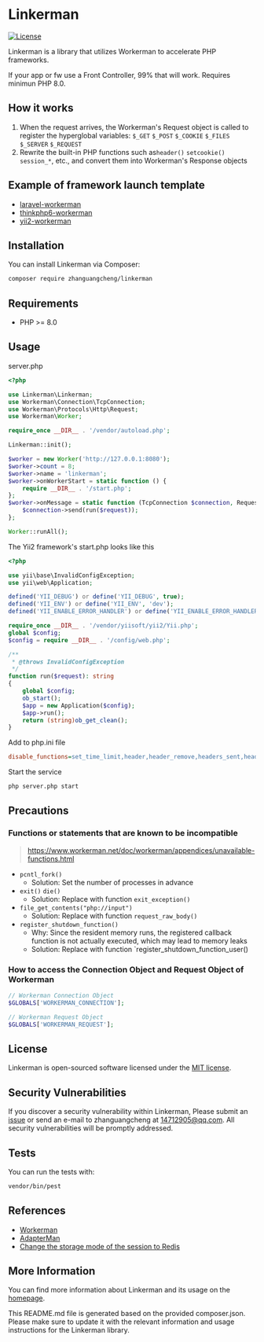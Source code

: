# Linkerman

[![License](https://img.shields.io/badge/license-MIT-brightgreen.svg)](https://github.com/zhanguangcheng/linkerman/blob/master/LICENSE)

Linkerman is a library that utilizes Workerman to accelerate PHP frameworks.

If your app or fw use a Front Controller, 99% that will work. Requires minimun PHP 8.0.


## How it works

1. When the request arrives, the Workerman's Request object is called to register the hyperglobal variables: `$_GET` `$_POST` `$_COOKIE` `$_FILES` `$_SERVER` `$_REQUEST`
2. Rewrite the built-in PHP functions such as`header()` `setcookie()` `session_*`, etc., and convert them into Workerman's Response objects


## Example of framework launch template
* [laravel-workerman](https://github.com/zhanguangcheng/laravel-workerman)
* [thinkphp6-workerman](https://github.com/zhanguangcheng/thinkphp6-workerman)
* [yii2-workerman](https://github.com/zhanguangcheng/yii2-workerman)


## Installation

You can install Linkerman via Composer:

```bash
composer require zhanguangcheng/linkerman
```

## Requirements

- PHP >= 8.0

## Usage

server.php
```php
<?php

use Linkerman\Linkerman;
use Workerman\Connection\TcpConnection;
use Workerman\Protocols\Http\Request;
use Workerman\Worker;

require_once __DIR__ . '/vendor/autoload.php';

Linkerman::init();

$worker = new Worker('http://127.0.0.1:8080');
$worker->count = 8;
$worker->name = 'linkerman';
$worker->onWorkerStart = static function () {
    require __DIR__ . '/start.php';
};
$worker->onMessage = static function (TcpConnection $connection, Request $request) {
    $connection->send(run($request));
};

Worker::runAll();
```

The Yii2 framework's start.php looks like this
```php
<?php

use yii\base\InvalidConfigException;
use yii\web\Application;

defined('YII_DEBUG') or define('YII_DEBUG', true);
defined('YII_ENV') or define('YII_ENV', 'dev');
defined('YII_ENABLE_ERROR_HANDLER') or define('YII_ENABLE_ERROR_HANDLER', false);

require_once __DIR__ . '/vendor/yiisoft/yii2/Yii.php';
global $config;
$config = require __DIR__ . '/config/web.php';

/**
 * @throws InvalidConfigException
 */
function run($request): string
{
    global $config;
    ob_start();
    $app = new Application($config);
    $app->run();
    return (string)ob_get_clean();
}
```

Add to php.ini file
```ini
disable_functions=set_time_limit,header,header_remove,headers_sent,headers_list,http_response_code,setcookie,setrawcookie,session_start,session_write_close,session_status,session_id,session_name,session_save_path,session_regenerate_id,session_unset,session_destroy,session_set_cookie_params,is_uploaded_file,move_uploaded_file
```

Start the service
```bash
php server.php start
```

## Precautions

### Functions or statements that are known to be incompatible
> https://www.workerman.net/doc/workerman/appendices/unavailable-functions.html

* `pcntl_fork()`
  * Solution: Set the number of processes in advance
* `exit()` `die()`
  * Solution: Replace with function `exit_exception()`
* `file_get_contents("php://input")`
  * Solution: Replace with function `request_raw_body()`
* `register_shutdown_function()`
  * Why: Since the resident memory runs, the registered callback function is not actually executed, which may lead to memory leaks
  * Solution: Replace with function `register_shutdown_function_user()

### How to access the Connection Object and Request Object of Workerman
```php
// Workerman Connection Object
$GLOBALS['WORKERMAN_CONNECTION'];

// Workerman Request Object
$GLOBALS['WORKERMAN_REQUEST'];
````

## License

Linkerman is open-sourced software licensed under the [MIT license](https://github.com/zhanguangcheng/linkerman/blob/master/LICENSE).


## Security Vulnerabilities

If you discover a security vulnerability within Linkerman, Please submit an [issue](https://github.com/zhanguangcheng/linkerman/issues) or send an e-mail to zhanguangcheng at 14712905@qq.com. All security vulnerabilities will be promptly addressed.

## Tests

You can run the tests with:

```bash
vendor/bin/pest
```

## References

- [Workerman](https://www.workerman.net/)
- [AdapterMan](https://github.com/joanhey/AdapterMan)
- [Change the storage mode of the session to Redis](https://www.workerman.net/doc/workerman/http/session-control.html)

## More Information

You can find more information about Linkerman and its usage on the [homepage](https://github.com/zhanguangcheng/linkerman).

This README.md file is generated based on the provided composer.json. Please make sure to update it with the relevant information and usage instructions for the Linkerman library.